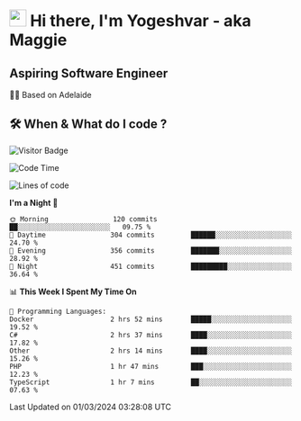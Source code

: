 <h1><img src="https://emojis.slackmojis.com/emojis/images/1531849430/4246/blob-sunglasses.gif?1531849430" width="30"/> Hi there, I'm Yogeshvar - aka Maggie</h1>

## Aspiring Software Engineer
🏂🏻  Based on Adelaide 

## 🛠 When & What do I code ?  

![Visitor Badge](https://visitor-badge.feriirawann.repl.co?username=yogeshvar&repo=yogeshvar&label=Visitors&style=plastic&color=%23457BFF&contentType=svg)

<!--START_SECTION:waka-->
![Code Time](http://img.shields.io/badge/Code%20Time-2%2C717%20hrs%2016%20mins-blue)

![Lines of code](https://img.shields.io/badge/From%20Hello%20World%20I%27ve%20Written-4.1%20million%20lines%20of%20code-blue)

**I'm a Night 🦉** 

```text
🌞 Morning                120 commits         ██░░░░░░░░░░░░░░░░░░░░░░░   09.75 % 
🌆 Daytime                304 commits         ██████░░░░░░░░░░░░░░░░░░░   24.70 % 
🌃 Evening                356 commits         ███████░░░░░░░░░░░░░░░░░░   28.92 % 
🌙 Night                  451 commits         █████████░░░░░░░░░░░░░░░░   36.64 % 
```


📊 **This Week I Spent My Time On** 

```text
💬 Programming Languages: 
Docker                   2 hrs 52 mins       █████░░░░░░░░░░░░░░░░░░░░   19.52 % 
C#                       2 hrs 37 mins       ████░░░░░░░░░░░░░░░░░░░░░   17.82 % 
Other                    2 hrs 14 mins       ████░░░░░░░░░░░░░░░░░░░░░   15.26 % 
PHP                      1 hr 47 mins        ███░░░░░░░░░░░░░░░░░░░░░░   12.23 % 
TypeScript               1 hr 7 mins         ██░░░░░░░░░░░░░░░░░░░░░░░   07.63 % 
```


 Last Updated on 01/03/2024 03:28:08 UTC
<!--END_SECTION:waka-->
